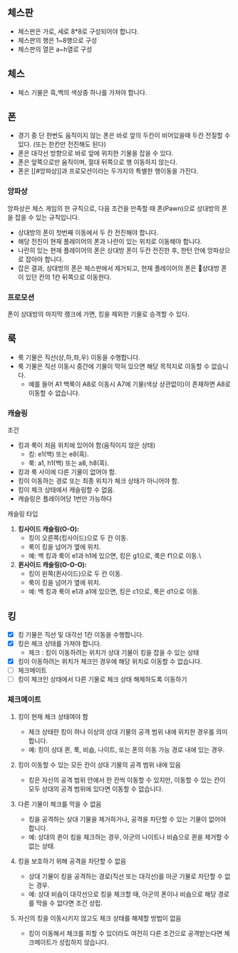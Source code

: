 ## 체스판

- 체스판은 가로, 세로 8*8로 구성되어야 합니다.
- 체스판의 행은 1~8행으로 구성
- 체스판의 열은 a~h열로 구성

## 체스

- 체스 기물은 흑,백의 색상중 하나를 가져야 합니다.

## 폰

- 경기 중 단 한번도 움직이지 않는 폰은 바로 앞의 두칸이 비어있을때 두칸 전질할 수 있다. (또는 한칸만 전진해도 된다)
- 폰은 대각선 방향으로 바로 앞에 위치한 기물을 잡을 수 있다.
- 폰은 앞쪽으로만 움직이며, 절대 뒤쪽으로 행 이동하지 않는다.
- 폰은 [[#앙파상]]과 프로모션이라는 두가지의 특별한 행이동을 가진다.

### 앙파상

앙파상은 체스 게임의 한 규칙으로, 다음 조건을 만족할 때 폰(Pawn)으로 상대방의 폰을 잡을 수 있는 규칙입니다.

- 상대방의 폰이 첫번째 이동에서 두 칸 전진해야 합니다.
- 해당 전진이 현재 플레이어의 폰과 나란이 있는 위치로 이동해야 합니다.
- 나란히 있는 현재 플레이어의 폰은 상대방 폰이 두칸 전진한 후, 한턴 안에 앙파상으로 잡아야 합니다.
- 잡은 결과, 상대방의 폰은 체스판에서 제거되고, 현재 플레이어의 폰은 상대방 폰이 있던 칸의 1칸 뒤쪽으로 이동한다.

### 프로모션

폰이 상대방의 마지막 랭크에 가면, 킹을 제외한 기물로 승격할 수 있다.

## 룩

- 룩 기물은 직선(상,하,좌,우) 이동을 수행합니다.
- 룩 기물은 직선 이동시 중간에 기물이 막혀 있으면 해당 목적지로 이동할 수 없습니다.
    - 예를 들어 A1 백룩이 A8로 이동시 A7에 기물(색상 상관없이)이 존재하면 A8로 이동할 수 없습니다.

### 캐슬링

조건

- 킹과 룩이 처음 위치에 있어야 함(움직이지 않은 상태)
    - 킹: e1(백) 또는 e8(흑).
    - 룩: a1, h1(백) 또는 a8, h8(흑).
- 킹과 룩 사이에 다른 기물이 없어야 함.
- 킹이 이동하는 경로 또는 최종 위치가 체크 상태가 아니어야 함.
- 킹이 체크 상태에서 캐슬링할 수 없음.
- 캐슬링은 플레이어당 1번만 가능하다

캐슬링 타입

1. **킹사이드 캐슬링(O-O):**
    - 킹이 오른쪽(킹사이드)으로 두 칸 이동.
    - 룩이 킹을 넘어가 옆에 위치.
    - 예: 백 킹과 룩이 e1과 h1에 있으면, 킹은 g1으로, 룩은 f1으로 이동.\
2. **퀸사이드 캐슬링(O-O-O):**
    - 킹이 왼쪽(퀸사이드)으로 두 칸 이동.
    - 룩이 킹을 넘어가 옆에 위치.
    - 예: 백 킹과 룩이 e1과 a1에 있으면, 킹은 c1으로, 룩은 d1으로 이동.

## 킹

- [x] 킹 기물은 직선 및 대각선 1칸 이동을 수행합니다.
- [x] 킹은 체크 상태를 가져야 합니다.
    - 체크 : 킹이 이동하려는 위치가 상대 기물이 킹을 잡을 수 있는 상태
- [x] 킹이 이동하려는 위치가 체크인 경우에 해당 위치로 이동할 수 없습니다.
- [ ] 체크메이트
- [ ] 킹이 체크인 상태에서 다른 기물로 체크 상태 해제하도록 이동하기

### 체크메이트

1. 킹이 현재 체크 상태여야 함
    - 체크 상태란 킹이 하나 이상의 상대 기물의 공격 범위 내에 위치한 경우를 의미합니다.
    - 예: 킹이 상대 퀸, 룩, 비숍, 나이트, 또는 폰의 이동 가능 경로 내에 있는 경우.
2. 킹이 이동할 수 있는 모든 칸이 상대 기물의 공격 범위 내에 있음
    - 킹은 자신의 공격 범위 안에서 한 칸씩 이동할 수 있지만, 이동할 수 있는 칸이 모두 상대의 공격 범위에 있다면 이동할 수 없습니다.
3. 다른 기물이 체크를 막을 수 없음
    - 킹을 공격하는 상대 기물을 제거하거나, 공격을 차단할 수 있는 기물이 없어야 합니다.
    - 예: 상대의 퀸이 킹을 체크하는 경우, 아군의 나이트나 비숍으로 퀸을 제거할 수 없는 상태.

4. 킹을 보호하기 위해 공격을 차단할 수 없음
    - 상대 기물이 킹을 공격하는 경로(직선 또는 대각선)를 아군 기물로 차단할 수 없는 경우.
    - 예: 상대 비숍이 대각선으로 킹을 체크할 때, 아군의 폰이나 비숍으로 해당 경로를 막을 수 없다면 조건 성립.
5. 자신의 킹을 이동시키지 않고도 체크 상태를 해제할 방법이 없음
    - 킹이 이동해서 체크를 피할 수 있더라도 여전히 다른 조건으로 공격받는다면 체크메이트가 성립하지 않습니다.
